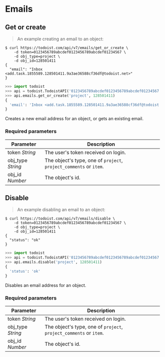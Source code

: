 # Emails

## Get or create

> An example creating an email to an object:

```shell
$ curl https://todoist.com/api/v7/emails/get_or_create \
    -d token=0123456789abcdef0123456789abcdef01234567 \
    -d obj_type=project \
    -d obj_id=128501411
{
  "email": "Inbox <add.task.1855589.128501411.9a3ae36588cf36df@todoist.net>"
}
```

```python
>>> import todoist
>>> api = todoist.TodoistAPI('0123456789abcdef0123456789abcdef01234567')
>>> api.emails.get_or_create('project', 128501411)
{
  'email': 'Inbox <add.task.1855589.128501411.9a3ae36588cf36df@todoist.net>'
}
```

Creates a new email address for an object, or gets an existing email.

### Required parameters

Parameter | Description
--------- | -----------
token *String* | The user's token received on login.
obj_type *String* | The object's type, one of `project`, `project_comments` or `item`.
obj_id *Number* | The object's id.


## Disable

> An example disabling an email to an object:

```shell
$ curl https://todoist.com/api/v7/emails/disable \
    -d token=0123456789abcdef0123456789abcdef01234567 \
    -d obj_type=project \
    -d obj_id=128501411
{
  "status": "ok"
}
```

```python
>>> import todoist
>>> api = todoist.TodoistAPI('0123456789abcdef0123456789abcdef01234567')
>>> api.emails.disable('project', 128501411)
{
  'status': 'ok'
}
```

Disables an email address for an object.

### Required parameters

Parameter | Description
--------- | -----------
token *String* | The user's token received on login.
obj_type *String* | The object's type, one of `project`, `project_comments` or `item`.
obj_id *Number* | The object's id.

